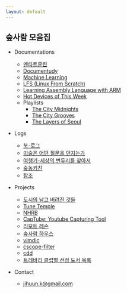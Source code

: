```yaml
---
layout: default
---
```


## 숲사람 모음집
  
* Documentations
	- [멘타트훈련](https://velog.io/@soopsaram)
	- [Documentudy](http://soopsaram.com/documentudy/)
	- [Machine Learning](http://soopsaram.com/ml/)
	- [LFS (Linux From Scratch)](http://soopsaram.com/lfs/)
	- [Learning Assembly Language with ARM](http://soopsaram.com/assembly/)
	- [Hot Devices of This Week](http://soopsaram.com/hot-devices)  
	- Playlists
		- [The City Midnights](https://music.apple.com/kr/playlist/the-city-midnights/pl.u-06oxDGgt9Drg8B)
		- [The City Grooves](https://music.apple.com/kr/playlist/the-city-grooves/pl.u-XkD00v0uNj1Pl3)
		- [The Layers of Seoul](https://music.apple.com/kr/playlist/the-layers-of-seoul/pl.u-r2yB1W4TqNMX4L)

* Logs
	- [북-로그](http://instagram.com/soopsaram)
	- [미술은 어떤 질문을 던지는가](https://brunch.co.kr/magazine/by-art)  
	- [여행기-세상의 변두리를 찾아서](http://soopsaram.com/travel/)  
	- [숲놈키친](https://www.instagram.com/stories/highlights/17881324732514423/)  
	- [탐조](https://www.instagram.com/soop.sae)  
  
* Projects
	- [도시의 낡고 버려진 것들](https://www.instagram.com/the.city.things)  
	- [Tune Temple](https://instagram.com/tune.temple)  
	- [NHRB](https://www.instagram.com/nhrb.space/)  
	- [CapTube: Youtube Capturing Tool](https://github.com/captube/youtube_capture)  
	- [리모트 레슨](http://remote-lesson.org)
	- [숲사람 하우스](https://www.airbnb.co.kr/rooms/17832761)
	- [vimdic](https://github.com/vimdic/vimdic)
	- [cscope-filter](https://github.com/scriptworld/cscope-filter)
	- [cdd](https://github.com/scriptworld/cdd)
	- [트레바리 클럽별 선정 도서 목록](https://github.com/jihuun/web_crawlers/blob/master/trevari/trevari_book_list.md)

* Contact  
	- <jihuun.k@gmail.com>   
